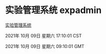 # 实验管理系统 expadmin
[实验管理系统](http://59.174.24.190:56808/expadmin-782313d2-e1b1-4ea7-932e-3a55e6a1a4d0/)

2021年 10月 09日 星期六 17:10:01 CST

2021年 10月 09日 星期六 09:10:01 GMT
